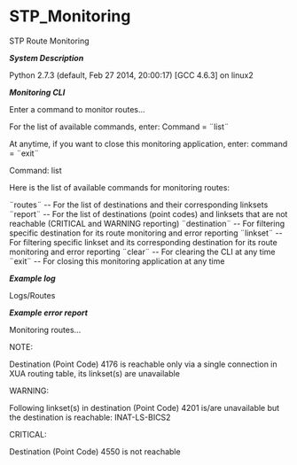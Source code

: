 # STP_Monitoring
STP Route Monitoring


***System Description***

Python 2.7.3 (default, Feb 27 2014, 20:00:17) 
[GCC 4.6.3] on linux2


***Monitoring CLI***

Enter a command to monitor routes...

For the list of available commands, enter: Command = ¨list¨

At anytime, if you want to close this monitoring application, enter: command = ¨exit¨


Command: list


Here is the list of available commands for monitoring routes:

¨routes¨      -- For the list of destinations and their corresponding linksets
¨report¨      -- For the list of destinations (point codes) and linksets that are not reachable (CRITICAL and WARNING reporting)
¨destination¨ -- For filtering specific destination for its route monitoring and error reporting
¨linkset¨     -- For filtering specific linkset and its corresponding destination for its route monitoring and error reporting
¨clear¨       -- For clearing the  CLI at any time
¨exit¨        -- For closing this monitoring application at any time



***Example log***

Logs/Routes


***Example error report***

Monitoring routes...


NOTE:

Destination (Point Code)  4176  is reachable only via a single connection in XUA routing table, its linkset(s) are unavailable


WARNING:

Following linkset(s) in destination (Point Code)  4201  is/are unavailable but the destination is reachable: 
INAT-LS-BICS2


CRITICAL:

Destination (Point Code)  4550  is not reachable
